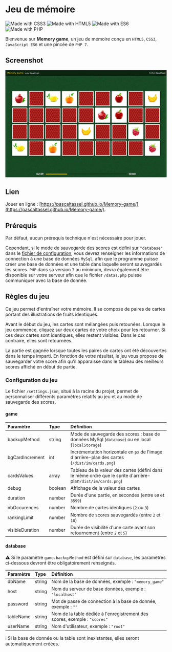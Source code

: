 # Jeu de mémoire

![Made with CSS3](https://img.shields.io/badge/Made%20with-CSS3-blue) ![Made with HTML5](https://img.shields.io/badge/Made%20with-HTML5-orange) ![Made with ES6](https://img.shields.io/badge/Made%20with-ES6-yellow) ![Made with PHP](https://img.shields.io/badge/Made%20with-PHP7-blue)

Bienvenue sur **Memory game**, un jeu de mémoire conçu en `HTML5`, `CSS3`, `JavaScript ES6` et une pincée de `PHP 7`.

## Screenshot

![Screenshot](/screenshot.jpg)

## Lien

Jouer en ligne : [https://pascaltassel.github.io/Memory-game/](https://pascaltassel.github.io/Memory-game/).

## Prérequis

Par défaut, aucun prérequis technique n'est nécessaire pour jouer.

Cependant, si le mode de sauvegarde des scores est défini sur `"database"` dans le [fichier de configuration](#Configuration-du-jeu), vous devrez renseigner les informations de connection à une base de données `MySql`, afin que le programme puisse créer une base de données et une table dans laquelle seront sauvegardés les scores. `PHP` dans sa version `7` au minimum, devra également être disponible sur votre serveur afin que le fichier `/datas.php` puisse communiquer avec la base de donnée.

## Règles du jeu

Ce jeu permet d'entraîner votre mémoire. Il se compose de paires de cartes portant des illustrations de fruits identiques.

Avant le début du jeu, les cartes sont mélangées puis retounées. Lorsque le jeu commence, cliquez sur deux cartes de votre choix pour les retourner. Si ces deux cartes sont identiques, elles restent visibles. Dans le cas contraire, elles sont retournées.

La partie est gagnée lorsque toutes les paires de cartes ont été découvertes dans le temps imparti. En fonction de votre résultat, le jeu vous propose de sauvegarder votre score afin qu'il apparaisse dans le tableau des meilleurs scores affiché en début de partie.

### Configuration du jeu

Le fichier `/settings.json`, situé à la racine du projet, permet de personnaliser différents paramètres relatifs au jeu et au mode de sauvegarde des scores.

#### game

| Paramètre       | Type     | Définition                                                                                                   |
| :-------------- | :------- | :----------------------------------------------------------------------------------------------------------- |
| backupMethod    | string   | Mode de sauvegarde des scores : base de données MySql (`database`) ou en local (`localStorage`)              |
| bgCardIncrement | int      | Incrémentation horizontale en `px` de l'image d'arrière-plan des cartes (`/dist/im/cards.png`)               |
| cardsValues     | array    | Tableau de la valeur des cartes (défini dans le même ordre que le sprite d'arrière-plan`/dist/im/cards.png`) |
| debug           | boolean  | Affichage de la valeur des cartes                                                                            |
| duration        | number   | Durée d'une partie, en secondes (entre `60` et `3599`)                                                       |
| nbOccurences    | number   | Nombre de cartes identiques (`2` ou `3`)                                                                     |
| rankingLimit    | number   | Nombre de scores sauvegardés (entre `2` et `10`)                                                             |
| visibleDuration | number   | Durée de visibilité d'une carte avant son retournement (entre `2` et `5`)                                    |

#### database

:warning: Si le paramètre `game.backupMethod` est défini sur `database`, les paramètres ci-dessous devront être obligatoirement renseignés.

| Paramètre | Type   | Définition                                                                                                   |
| :-------- | :----- | :----------------------------------------------------------------------------------------------------------- |
| dbName    | string | Nom de la base de données, exemple : `"memory_game"`                                                         |
| host      | string | Nom du serveur de base données, exemple : `"localhost"`                                                      |
| password  | string | Mot de passe de connection à la base de donnée, exemple : `""`                                               |
| tableName | string | Nom de la table dédiée à l'enregistrement des scores, exemple : `"scores"`                                   |
| userName  | string | Nom d'utilisateur, exemple : `"root"`                                                                        |


:information_source: Si la base de donnée ou la table sont inexistantes, elles seront automatiquement créées.